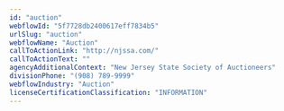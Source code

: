 ```yaml
---
id: "auction"
webflowId: "5f7728db2400617eff7834b5"
urlSlug: "auction"
webflowName: "Auction"
callToActionLink: "http://njssa.com/"
callToActionText: ""
agencyAdditionalContext: "New Jersey State Society of Auctioneers"
divisionPhone: "(908) 789-9999"
webflowIndustry: "Auction"
licenseCertificationClassification: "INFORMATION"
---
```

